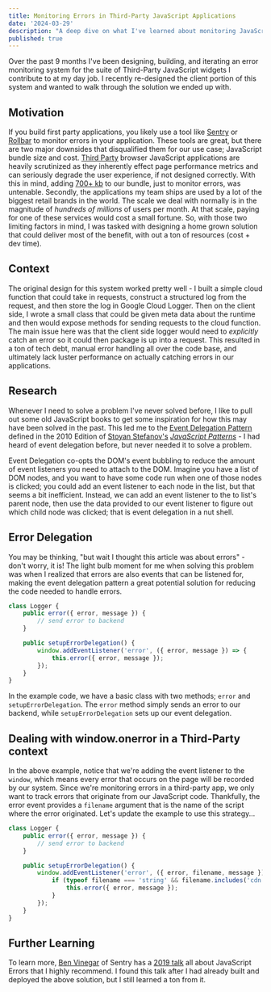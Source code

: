```yaml
---
title: Monitoring Errors in Third-Party JavaScript Applications
date: '2024-03-29'
description: "A deep dive on what I've learned about monitoring JavaScript errors in a Third Party context"
published: true
---
```


Over the past 9 months I've been designing, building, and iterating an error monitoring system for the suite of Third-Party JavaScript widgets I contribute to at my day job. I recently re-designed the client portion of this system and wanted to walk through the solution we ended up with.

## Motivation

If you build first party applications, you likely use a tool like [Sentry](https://sentry.io) or [Rollbar](https://rollbar.com/) to monitor errors in your application. These tools are great, but there are two major downsides that disqualified them for our use case; JavaScript bundle size and cost. [Third Party](https://en.wikipedia.org/wiki/Third-party_software_component) browser JavaScript applications are heavily scrutinized as they inherently effect page performance metrics and can seriously degrade the user experience, if not designed correctly. With this in mind, adding [700+ kb](https://www.npmjs.com/package/@sentry/browser) to our bundle, just to monitor errors, was untenable. Secondly, the applications my team ships are used by a lot of the biggest retail brands in the world. The scale we deal with normally is in the magnitude of _hundreds of millions_ of users per month. At that scale, paying for one of these services would cost a small fortune. So, with those two limiting factors in mind, I was tasked with designing a home grown solution that could deliver most of the benefit, with out a ton of resources (cost + dev time).

## Context

The original design for this system worked pretty well - I built a simple cloud function that could take in requests, construct a structured log from the request, and then store the log in Google Cloud Logger. Then on the client side, I wrote a small class that could be given meta data about the runtime and then would expose methods for sending requests to the cloud function. The main issue here was that the client side logger would need to _explicitly_ catch an error so it could then package is up into a request. This resulted in a ton of tech debt, manual error handling all over the code base, and ultimately lack luster performance on actually catching errors in our applications.

## Research

Whenever I need to solve a problem I've never solved before, I like to pull out some old JavaScript books to get some inspiration for how this may have been solved in the past. This led me to the [Event Delegation Pattern](https://developer.mozilla.org/en-US/docs/Learn/JavaScript/Building_blocks/Events#event_delegation) defined in the 2010 Edition of [Stoyan Stefanov's](https://twitter.com/stoyanstefanov?lang=en) [_JavaScript Patterns_](https://www.amazon.com/JavaScript-Patterns-Better-Applications-Coding/dp/0596806752) - I had heard of event delegation before, but never needed it to solve a problem.

Event Delegation co-opts the DOM's event bubbling to reduce the amount of event listeners you need to attach to the DOM. Imagine you have a list of DOM nodes, and you want to have some code run when one of those nodes is clicked; you could add an event listener to each node in the list, but that seems a bit inefficient. Instead, we can add an event listener to the to list's parent node, then use the data provided to our event listener to figure out which child node was clicked; that is event delegation in a nut shell.

## Error Delegation

You may be thinking, "but wait I thought this article was about errors" - don't worry, it is! The light bulb moment for me when solving this problem was when I realized that errors are also events that can be listened for, making the event delegation pattern a great potential solution for reducing the code needed to handle errors.

```typescript
class Logger {
	public error({ error, message }) {
		// send error to backend
	}

	public setupErrorDelegation() {
		window.addEventListener('error', ({ error, message }) => {
			this.error({ error, message });
		});
	}
}
```

In the example code, we have a basic class with two methods; `error` and `setupErrorDelegation`. The `error` method simply sends an error to our backend, while `setupErrorDelegation` sets up our event delegation.

## Dealing with window.onerror in a Third-Party context

In the above example, notice that we're adding the event listener to the `window`, which means every error that occurs on the page will be recorded by our system. Since we're monitoring errors in a third-party app, we only want to track errors that originate from our JavaScript code. Thankfully, the error event provides a `filename` argument that is the name of the script where the error originated. Let's update the example to use this strategy...

```typescript
class Logger {
	public error({ error, message }) {
		// send error to backend
	}

	public setupErrorDelegation() {
		window.addEventListener('error', ({ error, filename, message }) => {
			if (typeof filename === 'string' && filename.includes('cdn.my-domain.com/script.js')) {
				this.error({ error, message });
			}
		});
	}
}
```

## Further Learning

To learn more, [Ben Vinegar](https://twitter.com/bentlegen) of Sentry has a [2019 talk](https://www.youtube.com/watch?v=KpeftlLF99c) all about JavaScript Errors that I highly recommend. I found this talk after I had already built and deployed the above solution, but I still learned a ton from it.

